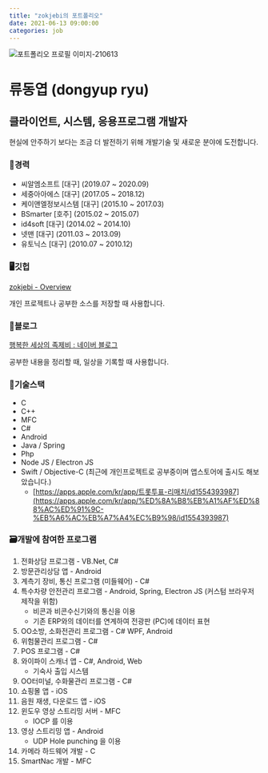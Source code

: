 ```yaml
---
title: "zokjebi의 포트폴리오"
date: 2021-06-13 09:00:00
categories: job
---
```


![포트폴리오 프로필 이미지-210613](https://user-images.githubusercontent.com/13705906/121793216-e7410e00-cc37-11eb-9f95-4902f85408bd.jpg)

# 류동엽 (dongyup ryu)

## 클라이언트, 시스템, 응용프로그램 개발자

현실에 안주하기 보다는 조금 더 발전하기 위해 개발기술 및 새로운 분야에 도전합니다.

### 💼경력

- 씨알엠소프트 [대구] (2019.07 ~ 2020.09)
- 세중아아에스 [대구] (2017.05 ~ 2018.12)
- 케이앤엘정보시스템 [대구] (2015.10 ~ 2017.03)
- BSmarter [호주] (2015.02 ~ 2015.07)
- id4soft [대구] (2014.02 ~ 2014.10)
- 넷맨 [대구] (2011.03 ~ 2013.09)
- 유토닉스 [대구] (2010.07 ~ 2010.12)

### 🖥깃헙

[zokjebi - Overview](https://github.com/zokjebi)

개인 프로젝트나 공부한 소스를 저장할 때 사용합니다.

### 📗블로그

[행복한 세상의 족제비 : 네이버 블로그](https://blog.naver.com/myimgman)

공부한 내용을 정리할 때, 일상을 기록할 때 사용합니다.

### 🔧기술스택

- C
- C++
- MFC
- C#
- Android
- Java / Spring
- Php
- Node JS / Electron JS
- Swift / Objective-C (최근에 개인프로젝트로 공부중이며 앱스토어에 출시도 해보았습니다.)
    - [https://apps.apple.com/kr/app/트롯투표-리매치/id1554393987](https://apps.apple.com/kr/app/%ED%8A%B8%EB%A1%AF%ED%88%AC%ED%91%9C-%EB%A6%AC%EB%A7%A4%EC%B9%98/id1554393987)

### 🗃개발에 참여한 프로그램

1. 전화상담 프로그램 - VB.Net, C#
2. 방문관리상담 앱 - Android
3. 계측기 장비, 통신 프로그램 (미들웨어)  - C#
4. 특수차량 안전관리 프로그램 - Android, Spring, Electron JS (커스텀 브라우저 제작을 위함)
    - 비콘과 비콘수신기와의 통신을 이용
    - 기존 ERP와의 데이터를 연계하여 전광판 (PC)에 데이터 표현
5. OO소방, 소화전관리 프로그램 - C# WPF, Android
6. 위험물관리 프로그램 - C#
7. POS 프로그램 - C#
8. 와이파이 스캐너 앱 - C#, Android, Web
    - 기숙사 출입 시스템
9. OO터미널, 수화물관리 프로그램 - C#
10. 쇼핑몰 앱 - iOS
11. 음원 재생, 다운로드 앱 - iOS
12. 윈도우 영상 스트리밍 서버 - MFC
    - IOCP 를 이용
13. 영상 스트리밍 앱  - Android
    - UDP Hole punching 을 이용
14. 카메라 하드웨어 개발 - C
15. SmartNac 개발 - MFC
